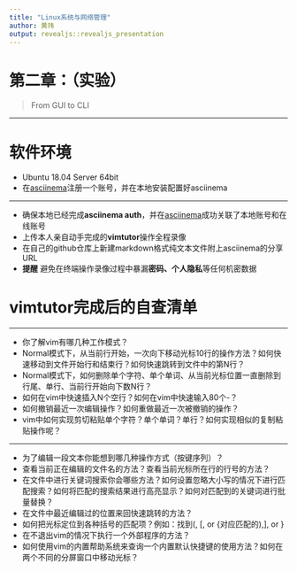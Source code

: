 ```yaml
---
title: "Linux系统与网络管理"
author: 黄玮
output: revealjs::revealjs_presentation
---
```


# 第二章：（实验）
> From GUI to CLI

---

# 软件环境

* Ubuntu 18.04 Server 64bit
* 在[asciinema](https://asciinema.org)注册一个账号，并在本地安装配置好asciinema

---

* 确保本地已经完成**asciinema auth**，并在[asciinema](https://asciinema.org)成功关联了本地账号和在线账号
* 上传本人亲自动手完成的**vimtutor**操作全程录像
* 在自己的github仓库上新建markdown格式纯文本文件附上asciinema的分享URL
* **提醒** 避免在终端操作录像过程中暴漏**密码、个人隐私**等任何机密数据

# vimtutor完成后的自查清单

---

* 你了解vim有哪几种工作模式？
* Normal模式下，从当前行开始，一次向下移动光标10行的操作方法？如何快速移动到文件开始行和结束行？如何快速跳转到文件中的第N行？
* Normal模式下，如何删除单个字符、单个单词、从当前光标位置一直删除到行尾、单行、当前行开始向下数N行？
* 如何在vim中快速插入N个空行？如何在vim中快速输入80个-？
* 如何撤销最近一次编辑操作？如何重做最近一次被撤销的操作？
* vim中如何实现剪切粘贴单个字符？单个单词？单行？如何实现相似的复制粘贴操作呢？

---

* 为了编辑一段文本你能想到哪几种操作方式（按键序列）？
* 查看当前正在编辑的文件名的方法？查看当前光标所在行的行号的方法？
* 在文件中进行关键词搜索你会哪些方法？如何设置忽略大小写的情况下进行匹配搜索？如何将匹配的搜索结果进行高亮显示？如何对匹配到的关键词进行批量替换？
* 在文件中最近编辑过的位置来回快速跳转的方法？
* 如何把光标定位到各种括号的匹配项？例如：找到(, [, or {对应匹配的),], or }
* 在不退出vim的情况下执行一个外部程序的方法？
* 如何使用vim的内置帮助系统来查询一个内置默认快捷键的使用方法？如何在两个不同的分屏窗口中移动光标？


